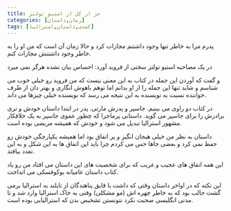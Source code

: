 ```yaml
---
title: جز از کل از استیو تولتز
categories: [رمان,داستان]
tags: [کمدی,داستان,استرالیا]
---
```



<!-- ## جز از کل از استیو تولتز -->

پدرم مرا به خاطر تنها وجود داشتنم مجازات کرد و حالا زمان آن است که من او را به خاطر وجود داشتنش مجازات کنم. 

در یک مصاحبه  استیو تولتز سخنی از فروید آورد:
احساس بیان نشده هرگز نمی میرد

و گفت که آوردن این جمله در کتاب به این معنی نیست که من فروید رو خیلی خوب می شناسم و شاید تنها این جمله را از او بدانم اما توهم باهوش انگاری و بهتر دان از طرف خواننده نسبت به نویسنده به این نتیجه می رسد که نویسنده خیلی چیزها می داند. 

در کتاب دو راوی می بینیم. جاسپر و پدرش مارتی. پدر در ابتدا داستان خودش و تری برادرش را برای جاسپر می گوید.
داستانی پرماجرا که چطور عموی جاسپر به یک خلافکار مشهور استرالیا تبدیل می شود و خودش که همیشه مریضی بوده است.

داستان به نظر من خیلی هیجان انگیز و پر اتفاق بود اما همیشه یکپارچگی خودش رو حفظ نمی کرد و بعضی جاها حس می کردم چرا باید این اتفاق ها به این شکل و به این تعدد بیافتد.


این همه اتفاق های عجیب و غریب که برای شخصیت های این داستان می افتاد من رو یاد کتاب داستان عامیانه بوکوفسکی می انداخت.

این نکته که در اواخر داستان وقتی که داشت با قایق پناهندگان از تایلند به استرالیا برمی گشت جالب بود که به خاطر چهره اش (مو مشکلی) وقتی به خاک استرالیا وارد شد و تا مدتی انگلیسی صحبت نکرد نتونستن تشخیص بدن که استرالیایی بوده است.